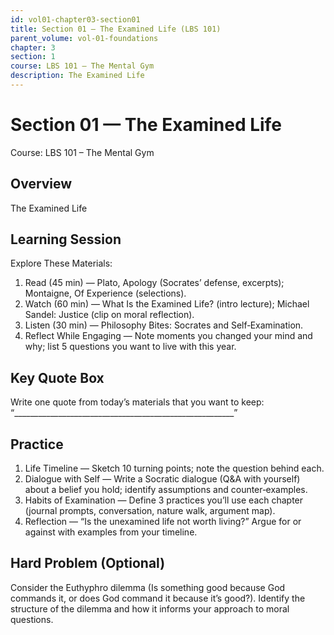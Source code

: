 ```yaml
---
id: vol01-chapter03-section01
title: Section 01 — The Examined Life (LBS 101)
parent_volume: vol-01-foundations
chapter: 3
section: 1
course: LBS 101 – The Mental Gym
description: The Examined Life
---
```



# Section 01 — The Examined Life
Course: LBS 101 – The Mental Gym

## Overview
The Examined Life


## Learning Session
Explore These Materials:
1. Read (45 min) — Plato, Apology (Socrates’ defense, excerpts); Montaigne, Of Experience (selections).  
2. Watch (60 min) — What Is the Examined Life? (intro lecture); Michael Sandel: Justice (clip on moral reflection).  
3. Listen (30 min) — Philosophy Bites: Socrates and Self‑Examination.  
4. Reflect While Engaging — Note moments you changed your mind and why; list 5 questions you want to live with this year.

## Key Quote Box
Write one quote from today’s materials that you want to keep:  
“_______________________________________________________”

## Practice
1. Life Timeline — Sketch 10 turning points; note the question behind each.  
2. Dialogue with Self — Write a Socratic dialogue (Q&A with yourself) about a belief you hold; identify assumptions and counter‑examples.  
3. Habits of Examination — Define 3 practices you’ll use each chapter (journal prompts, conversation, nature walk, argument map).  
4. Reflection — “Is the unexamined life not worth living?” Argue for or against with examples from your timeline.

## Hard Problem (Optional)
Consider the Euthyphro dilemma (Is something good because God commands it, or does God command it because it’s good?). Identify the structure of the dilemma and how it informs your approach to moral questions.